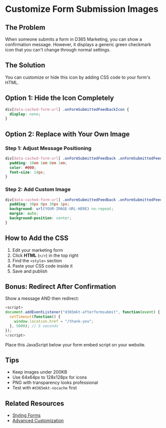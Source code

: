# Customize Form Submission Images

## The Problem

When someone submits a form in D365 Marketing, you can show a confirmation message. However, it displays a generic green checkmark icon that you can't change through normal settings.

## The Solution

You can customize or hide this icon by adding CSS code to your form's HTML.

## Option 1: Hide the Icon Completely

```css
div[data-cached-form-url] .onFormSubmittedFeedbackIcon {
  display: none;
}
```

## Option 2: Replace with Your Own Image

### Step 1: Adjust Message Positioning

```css
div[data-cached-form-url] .onFormSubmittedFeedback .onFormSubmittedFeedbackMessage {
  padding: 10em 1em 0em 1em;
  color: #000;
  font-size: 14px;
}
```

### Step 2: Add Custom Image

```css
div[data-cached-form-url] .onFormSubmittedFeedback .onFormSubmittedFeedbackInternalContainer {
  padding: 30px 0px 30px 1px;
  background: url(YOUR-IMAGE-URL-HERE) no-repeat;
  margin: auto;
  background-position: center;
}
```

## How to Add the CSS

1. Edit your marketing form
2. Click **HTML** (`</>`) in the top right
3. Find the `<style>` section
4. Paste your CSS code inside it
5. Save and publish

## Bonus: Redirect After Confirmation

Show a message AND then redirect:

```javascript
<script>
document.addEventListener("d365mkt-afterformsubmit", function(event) {
  setTimeout(function() {
    window.location.href = "/thank-you"; 
  }, 5000); // 5 seconds
});
</script>
```

Place this JavaScript below your form embed script on your website.

## Tips

- Keep images under 200KB
- Use 64x64px to 128x128px for icons
- PNG with transparency looks professional
- Test with `#d365mkt-nocache` first

## Related Resources

- [Styling Forms](../guides/styling-forms.md)
- [Advanced Customization](../guides/advanced-customization.md)
